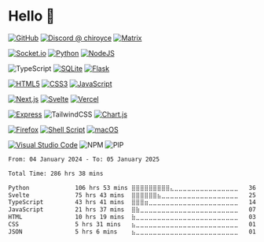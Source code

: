 # Hello 👋

[![GitHub](https://img.shields.io/badge/github-%23121011.svg?style=for-the-badge&logo=github&logoColor=white)](https://github.com/Chiroyce1) [![Discord @ chiroyce](https://img.shields.io/badge/Discord-%235865F2.svg?style=for-the-badge&logo=discord&logoColor=white)](data%3Atext%2Fplain%2C%40chiroyce%20on%20Discord) [![Matrix](https://img.shields.io/badge/matrix-000000?style=for-the-badge&logo=Matrix&logoColor=white)](https://matrix.to/#/@chiroyce:matrix.org)

[![Socket.io](https://img.shields.io/badge/Socket.io-black?style=for-the-badge&logo=socket.io&badgeColor=010101)](https://socket.io/) [![Python](https://img.shields.io/badge/python-3670A0?style=for-the-badge&logo=python&logoColor=ffdd54)](https://www.python.org/) [![NodeJS](https://img.shields.io/badge/node.js-6DA55F?style=for-the-badge&logo=node.js&logoColor=white)](https://nodejs.org)

![TypeScript](https://img.shields.io/badge/typescript-%23007ACC.svg?style=for-the-badge&logo=typescript&logoColor=white) [![SQLite](https://img.shields.io/badge/sqlite-%2307405e.svg?style=for-the-badge&logo=sqlite&logoColor=white)](https://www.sqlite.org) [![Flask](https://img.shields.io/badge/flask-%23000.svg?style=for-the-badge&logo=flask&logoColor=white)](https://flask.palletsprojects.com/en/2.0.x/)

[![HTML5](https://img.shields.io/badge/html5-%23E34F26.svg?style=for-the-badge&logo=html5&logoColor=white)](https://en.wikipedia.org/wiki/HTML5) [![CSS3](https://img.shields.io/badge/css3-%231572B6.svg?style=for-the-badge&logo=css3&logoColor=white)](https://en.wikipedia.org/wiki/CSS) [![JavaScript](https://img.shields.io/badge/javascript-%23323330.svg?style=for-the-badge&logo=javascript&logoColor=%23F7DF1E)](https://en.wikipedia.org/wiki/JavaScript)

[![Next.js](https://img.shields.io/badge/Next.js-black?style=for-the-badge&logo=next.js&logoColor=white)](https://nextjs.org/) [![Svelte](https://img.shields.io/badge/sveltekit-%23f1413d.svg?style=for-the-badge&logo=svelte&logoColor=white)](https://svelte.dev/) [![Vercel](https://img.shields.io/badge/vercel-%23000000.svg?style=for-the-badge&logo=vercel&logoColor=white)](https://vercel.com)

[![Express](https://img.shields.io/badge/express-%23404d59.svg?style=for-the-badge&logo=express&logoColor=%2361DAFB)](https://expressjs.com/) ![TailwindCSS](https://img.shields.io/badge/tailwind-%2338B2AC.svg?style=for-the-badge&logo=tailwind-css&logoColor=white) [![Chart.js](https://img.shields.io/badge/chart.js-F5788D.svg?style=for-the-badge&logo=chart.js&logoColor=white)](https://chartjs.org)

[![Firefox](https://img.shields.io/badge/Firefox-FF7139?style=for-the-badge&logo=Firefox-Browser&logoColor=white)](https://www.mozilla.org/firefox/) [![Shell Script](https://img.shields.io/badge/bash_/_zsh-%23121011.svg?style=for-the-badge&logo=gnu-bash&logoColor=white)](https://en.wikipedia.org/wiki/Shell_script)
[![macOS](https://img.shields.io/badge/mac%20os-000000?style=for-the-badge&logo=macos&logoColor=F0F0F0)](https://www.apple.com/macOS)

[![Visual Studio Code](https://img.shields.io/badge/Visual%20Studio%20Code-0078d7.svg?style=for-the-badge&logo=visual-studio-code&logoColor=white)](https://code.visualstudio.com)
![NPM](https://img.shields.io/badge/NPM-%23CB3837.svg?style=for-the-badge&logo=npm&logoColor=white)
![PIP](https://img.shields.io/badge/pip-006dad.svg?style=for-the-badge&logo=pypi&logoColor=yellow)

<!--START_SECTION:waka-->

```txt
From: 04 January 2024 - To: 05 January 2025

Total Time: 286 hrs 38 mins

Python             106 hrs 53 mins ⣿⣿⣿⣿⣿⣿⣿⣿⣿⣄⣀⣀⣀⣀⣀⣀⣀⣀⣀⣀⣀⣀⣀⣀⣀   36.64 %
Svelte             75 hrs 43 mins  ⣿⣿⣿⣿⣿⣿⣦⣀⣀⣀⣀⣀⣀⣀⣀⣀⣀⣀⣀⣀⣀⣀⣀⣀⣀   25.96 %
TypeScript         43 hrs 41 mins  ⣿⣿⣿⣶⣀⣀⣀⣀⣀⣀⣀⣀⣀⣀⣀⣀⣀⣀⣀⣀⣀⣀⣀⣀⣀   14.98 %
JavaScript         21 hrs 37 mins  ⣿⣷⣀⣀⣀⣀⣀⣀⣀⣀⣀⣀⣀⣀⣀⣀⣀⣀⣀⣀⣀⣀⣀⣀⣀   07.41 %
HTML               10 hrs 19 mins  ⣷⣀⣀⣀⣀⣀⣀⣀⣀⣀⣀⣀⣀⣀⣀⣀⣀⣀⣀⣀⣀⣀⣀⣀⣀   03.54 %
CSS                5 hrs 31 mins   ⣦⣀⣀⣀⣀⣀⣀⣀⣀⣀⣀⣀⣀⣀⣀⣀⣀⣀⣀⣀⣀⣀⣀⣀⣀   01.89 %
JSON               5 hrs 6 mins    ⣦⣀⣀⣀⣀⣀⣀⣀⣀⣀⣀⣀⣀⣀⣀⣀⣀⣀⣀⣀⣀⣀⣀⣀⣀   01.75 %
```

<!--END_SECTION:waka-->

<!--- 
<picture>
  <source
    srcset="https://github-readme-stats.vercel.app/api?username=Chiroyce1&show_icons=true&theme=github_dark"
    media="(prefers-color-scheme: dark)"
  />
  <source
    srcset="https://github-readme-stats.vercel.app/api?username=Chiroyce1&show_icons=true&theme=github_light"
    media="(prefers-color-scheme: light), (prefers-color-scheme: no-preference)"
  />
  <img src="https://github-readme-stats.vercel.app/api?username=anuraghazra&show_icons=true" />
</picture>

![Commit Info Card Loading...](https://streak-stats.demolab.com/?user=Chiroyce1&theme=dark&hide_border=true&mode=weekly)

![Top Langs](https://github-readme-stats.vercel.app/api/top-langs/?username=Chiroyce1&theme=github_dark)


https://github.com/Ileriayo/markdown-badges#languages -->


